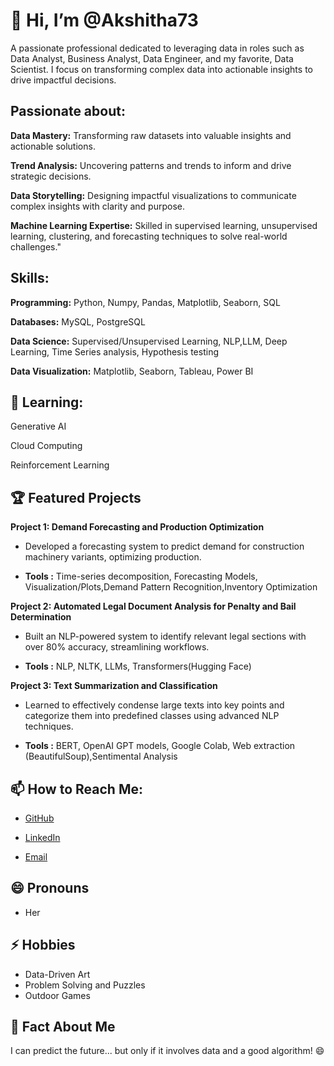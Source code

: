 # 👋 Hi, I’m @Akshitha73

A passionate professional dedicated to leveraging data in roles such as Data Analyst, Business Analyst, Data Engineer, and my favorite, Data Scientist. I focus on transforming complex data into actionable insights to drive impactful decisions.

## Passionate about:
**Data Mastery:** Transforming raw datasets into valuable insights and actionable solutions.

**Trend Analysis:** Uncovering patterns and trends to inform and drive strategic decisions.

**Data Storytelling:** Designing impactful visualizations to communicate complex insights with clarity and purpose.

**Machine Learning Expertise:** Skilled in supervised learning, unsupervised learning, clustering, and forecasting techniques to solve real-world challenges."

## Skills:
 **Programming:** Python, Numpy, Pandas, Matplotlib, Seaborn, SQL
 
**Databases:** MySQL, PostgreSQL

 **Data Science:** Supervised/Unsupervised Learning, NLP,LLM, Deep Learning, Time Series analysis, Hypothesis testing
 
**Data Visualization:** Matplotlib, Seaborn, Tableau, Power BI

## 🌱 Learning:
Generative AI

Cloud Computing

Reinforcement Learning

## 🏆 Featured Projects

**Project 1:  Demand Forecasting and Production Optimization**

 - Developed a forecasting system to predict demand for construction machinery variants, optimizing
 production. 
 
 - **Tools :** Time-series decomposition, Forecasting Models, Visualization/Plots,Demand Pattern Recognition,Inventory Optimization


**Project 2:  Automated Legal Document Analysis for Penalty and Bail Determination**

 - Built an NLP-powered system to identify relevant legal sections with over 80% accuracy, streamlining
 workflows.

 - **Tools :** NLP, NLTK, LLMs, Transformers(Hugging Face)

 **Project 3: Text Summarization and Classification**
 
- Learned to effectively condense large texts into key points and categorize them into predefined classes using advanced NLP techniques.

 - **Tools :** BERT, OpenAI GPT models, Google Colab, Web extraction (BeautifulSoup),Sentimental Analysis

 
## 📫 How to Reach Me:
- [GitHub](https://github.com/Akshitha-73)

- [LinkedIn](https://www.linkedin.com/in/akshithachittireddy/)

- [Email](mailto:akshithachittireddy1478@gmail.com)

## 😄 Pronouns
  - Her


## ⚡ Hobbies
- Data-Driven Art
- Problem Solving and Puzzles
- Outdoor Games

## 🎉 Fact About Me
I can predict the future... but only if it involves data and a good algorithm! 😄

